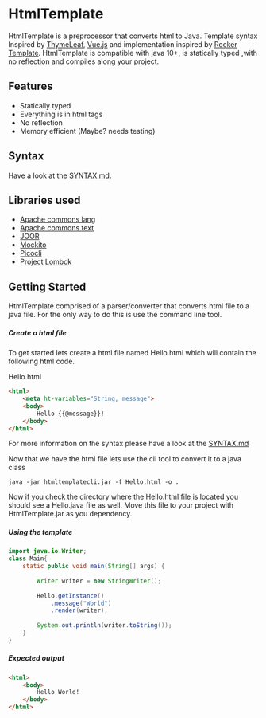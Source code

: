# HtmlTemplate
HtmlTemplate is a preprocessor that converts html to Java. Template syntax Inspired by [ThymeLeaf](https://github.com/thymeleaf/thymeleaf), 
[Vue.js](https://github.com/vuejs/vue) and implementation inspired by [Rocker Template](https://github.com/fizzed/rocker).
HtmlTemplate is compatible with java 10+, is statically typed ,with no reflection and compiles along your project. 

## Features
+ Statically typed
+ Everything is in html tags
+ No reflection
+ Memory efficient (Maybe? needs testing)

## Syntax
Have a look at the <a href="SYNTAX.md">SYNTAX.md</a>. 

## Libraries used
+ [Apache commons lang](http://commons.apache.org/proper/commons-lang/)
+ [Apache commons text](http://commons.apache.org/proper/commons-text/)
+ [JOOR](https://github.com/jOOQ/jOOR)
+ [Mockito](https://github.com/mockito/mockito)
+ [Picocli](https://github.com/remkop/picocli)
+ [Project Lombok](https://projectlombok.org/)

## Getting Started

HtmlTemplate comprised of a parser/converter that converts html file to a java file.
For the only way to do this is use the command line tool. 

##### Create a html file
To get started lets create a html file named Hello.html which will contain the following html code.

Hello.html
```html
<html>
    <meta ht-variables="String, message">
    <body>
        Hello {{@message}}!
    </body>
</html>
```

For more information on the syntax please have a look at the [SYNTAX.md](SYNTAX.md)

Now that we have the html file lets use the cli tool to convert it to a java class

```
java -jar htmltemplatecli.jar -f Hello.html -o .
```
Now if you check the directory where the Hello.html file is located you should see a Hello.java file as well.
Move this file to your project with HtmlTemplate.jar as you dependency. 

##### Using the template
```java
import java.io.Writer;
class Main{
    static public void main(String[] args) {
        
        Writer writer = new StringWriter();
        
        Hello.getInstance()
            .message("World")
            .render(writer);
        
        System.out.println(writer.toString());
    }
}
```

##### Expected output

```html
<html>
    <body>
        Hello World!
    </body>
</html>
```


